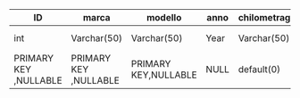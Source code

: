 <!-- Modellizzare la struttura di una tabella per memorizzare tutti i dati riguardanti delle auto usate messe in vendita da un concessionario. -->

|       ID      |     marca     |    modello    |      anno     | chilometraggio|       prezzo  |  tipo_cambio  |   descrizione |     immagine  |
| ------------- | ------------- | ------------- | ------------- | ------------- | ------------- | ------------- | ------------- | ------------- |
|      int      | Varchar(50)   | Varchar(50)   |      Year     |  Varchar(50)  |DECIMAL(10, 2) |  Varchar(50)  | Varchar(250)  | Varchar(250)  |
|       PRIMARY KEY ,NULLABLE     |     PRIMARY KEY ,NULLABLE    |    PRIMARY KEY,NULLABLE    |      NULL     | default(0)|       NULL  |  NULL  |   NULL |     NULL  |


